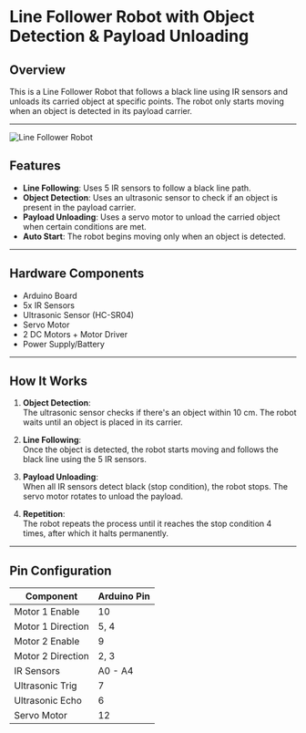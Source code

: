 # Line Follower Robot with Object Detection & Payload Unloading

## Overview

This is a Line Follower Robot that follows a black line using IR sensors and unloads its carried object at specific points. The robot only starts moving when an object is detected in its payload carrier.

---

![Line Follower Robot](./assets/robot.png)

## Features

- **Line Following**: Uses 5 IR sensors to follow a black line path.
- **Object Detection**: Uses an ultrasonic sensor to check if an object is present in the payload carrier.
- **Payload Unloading**: Uses a servo motor to unload the carried object when certain conditions are met.
- **Auto Start**: The robot begins moving only when an object is detected.

---

## Hardware Components

- Arduino Board
- 5x IR Sensors
- Ultrasonic Sensor (HC-SR04)
- Servo Motor
- 2 DC Motors + Motor Driver
- Power Supply/Battery

---

## How It Works

1. **Object Detection**:  
   The ultrasonic sensor checks if there's an object within 10 cm. The robot waits until an object is placed in its carrier.

2. **Line Following**:  
   Once the object is detected, the robot starts moving and follows the black line using the 5 IR sensors.

3. **Payload Unloading**:  
   When all IR sensors detect black (stop condition), the robot stops. The servo motor rotates to unload the payload.

4. **Repetition**:  
   The robot repeats the process until it reaches the stop condition 4 times, after which it halts permanently.

---

## Pin Configuration

| Component         | Arduino Pin   |
|-------------------|---------------|
| Motor 1 Enable    | 10            |
| Motor 1 Direction | 5, 4          |
| Motor 2 Enable    | 9             |
| Motor 2 Direction | 2, 3          |
| IR Sensors        | A0 - A4       |
| Ultrasonic Trig   | 7             |
| Ultrasonic Echo   | 6             |
| Servo Motor       | 12            |


